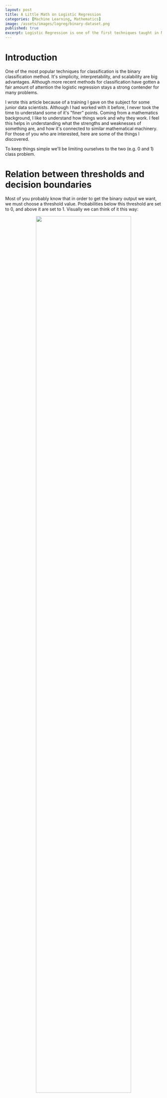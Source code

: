 ```yaml
---
layout: post
title: A Little Math on Logistic Regression
categories: [Machine Learning, Mathematics]
image: /assets/images/logreg/binary-dataset.png
published: true
excerpt: Logistic Regression is one of the first techniques taught in Machine Learning, and for many applications is a good baseline model. Here I'd like to share some details I've discovered about it over the last year, which helped me better understand how and why it works.
---
```


# Introduction

One of the most popular techniques for classification is the binary classification method. It's simplicity, interpretability, and scalability are big advantages. Although more recent methods for classification have gotten a fair amount of attention the logistic regression stays a strong contender for many problems.

I wrote this article because of a training I gave on the subject for some junior data scientists. Although I had worked with it before, I never took the time to understand some of it's "finer" points. Coming from a mathematics background, I like to understand how things work and why they work. I feel this helps in understanding what the strengths and weaknesses of something are, and how it's connected to similar mathematical machinery. For those of you who are interested, here are some of the things I discovered.

To keep things simple we'll be limiting ourselves to the two (e.g. 0 and 1) class problem. 

# Relation between thresholds and decision boundaries

Most of you probably know that in order to get the binary output we want, we must choose a threshold value. Probabilities below this threshold are set to 0, and above it are set to 1. Visually we can think of it this way:

<figure style="text-align: center;">
    <img src="/assets/images/logreg/prob_threshold.png" style="width: 85%;">
</figure>

You might wonder, how does that relate to a decision boundary? The decision boundary refers to the hypersurface that splits the feature space into the two output classes. Which side of the boundary a point is determines how it gets classified by the model. 

Given a probability threshold, it's pretty easy to find this boundary with a little linear algebra. Let's take $t = 1/2$ and see what what the boundary is:

$$ \begin{align} P(Y = 1 | X = x) & = \frac{1}{1 + e^{\beta^\intercal x}} = 1/2 \end{align} $$

We can rewrite this as

$$ \begin{align}\frac{1}{1 + e^{\beta^\intercal x}} & = \frac{1}{2}
    \\ 1 + e^{\beta^\intercal x} & = 2 
    \\ e^{\beta^\intercal x} & = 1
    \\ \beta^\intercal x & = 0\end{align} $$

So there it is, our boundary for $t=0.5$ is the line $\\{x \in \mathbb{R}^n: \beta^{\intercal}x = 0 \\}$, which is a hyperplane in $\mathbb{R}^n$. If we include nonlinear functions of our features as additional features, this will add nonlinearities to this decision boundary.

# Deriving Cross-Entropy from Maximum Likelihood

So now that we've defined the model, we also need a function which tells us how well the model fits the data we're training on. There are lots of loss functions to choose from, so why is the [cross-entropy](https://www.wikiwand.com/en/Cross_entropy) usually taken for logistic regression?

The short answer is it's equivalent to the [Maximum Likelihood Estimator](https://www.wikiwand.com/en/Maximum_likelihood_estimation) here, which has all kinds of nice properties. It's pretty easy to derive the cross-entropy from the MLE, so we'll show that here. Lets start with the expression of our trustworthy log-likelihood:

$$ \begin{align} \log \mathcal{L}(\beta) & = \sum_{i=1}^n\log P_\beta(Y = y_i|X=x_i)
    \\ & = \sum_{i=1}^n\log P_\beta(Y = 1|X=x_i)^{y_i} + \log P_\beta(Y = 0|X=x_i)^{(1 - y_i)} 
    \\ & = \sum_{i=1}^n y_i\log \hat{y}_\beta(x_i) + (1 - y_i)\log (1 - \hat{y}_\beta(x_i))  \end{align} $$

which is exactly the cross-entropy loss.

# Geometric Interpretation of L1/L2 Regularization

L1/L2 regularization (also known as Ridge/Lasso) is a widely used technique for reducing model overfitting. We restrict the size of the model's weights, which restricts how complex the model can become. This increases bias, reduces variance, and allows for better generalization on the test set.

In order to regularize our problem, we minimize the original problem:

$$ \sum_{i=1}^n L(\beta, x_i) = \sum_{i=1}^n y_i\log \hat{y}_\beta(x) + (1 - y_i)\log (1 - \hat{y}_\beta(x_i))$$

but we add a restriction, namely:

$$ \text{arg}\,\text{min}_\beta\sum_{i=1}^n L(\beta, x_i), \quad \text{such that}\, \|\beta\| \lt C$$

for some $C > 0$ which determines how strong we want to regularize. If we use the L2-norm for $\Vert\beta\Vert$ we get Ridge regularization, and with the L1-norm we get Lasso. Smaller values for $C$ correspond with stronger regularization.

## Feature Selection with L1/L2 regularization

A key difference between the two kinds of regularization is that lasso "turns-off" features, while ridge only reduces their values. Why this happens has a nice geometric explanation which I took from [Elements of Statistical Learning](https://web.stanford.edu/~hastie/ElemStatLearn/). 

### Ridge

It can be shown for logistic regression with cross-entropy loss that the loss function is convex, with elliptical level sets. The gives the optimization problem shown below when $\beta = (w_1, w_2)$:

<figure style="text-align: center;">
    <img src="/assets/images/logreg/l2_regularization.png" style="width: 75%">
</figure>

In this picture, you can see that if we're using the L2-norm, the unit-ball takes the form of a circle. This means that the minimum will be where the black dot is, and this will usually be at a point where $w_1, w_2 > 0$, and as we wanted both fitted weights are smaller than the original one.

To see this happening with a real model, take a look at this graph which plots the value of various weights as we increase the amount of regularization by reducing $\text{df}(\lambda)$. 

<figure style="text-align: center;">
    <img src="/assets/images/logreg/ridge_coefficients.png" width = "75%">
</figure>

### Lasso

Things work a little differently for Lasso regularization with the L1-norm. In this case the unit ball looks like a diamond, which causes the constrained minimum to more often fall on the corners of the diamond. These corners correspond with features being set to zero.

<figure style="text-align: center;">
    <img src="/assets/images/logreg/l1_regularization.png" width = "75%">
</figure>

It's a bit harder to visualize this picture in higher dimensions, but just like the ridge regression we can plot the weight values against the regularization strength to visualize this "turning-off" of features.

<figure style="text-align: center;">
    <img src="/assets/images/logreg/lasso_coefficients.png" width = "75%">
</figure>

## Lagrange Duals and Regularization

The last thing I want to share is a detail on regularization I saw lot's of authors skip over. Usually regularization is written as this minimization problem, the one with regularization term added to the loss function

$$ \text{arg}\,\text{min}_\beta\left(\sum_{i=1}^n L(\beta, x_i) + \lambda \Vert\beta\Vert\right)$$

I wanted to figure out why this was equivalent to

$$ \text{arg}\,\text{min}_\beta\sum_{i=1}^n L(\beta, x_i), \quad \text{such that}\, \|\beta\| \lt C.$$

The second is essential to the whole geometric interpretation, while the first is the form used for gradient descent, so I wanted to see this equivalence for myself.

After some research, I found out these two formulations are equivalent due the [strong Lagrangian principle](https://www.wikiwand.com/en/Duality_(optimization)). For the curious, this comes from the field of convex optimization and tells us which conditions are necessary for these two types of problems to be equivalent. For more information on this duality you can check out [this paper](https://pdfs.semanticscholar.org/7aa3/9f7f3b69473705e247dd2b3a9689f10fbbc3.pdf) which formally proves this result.
